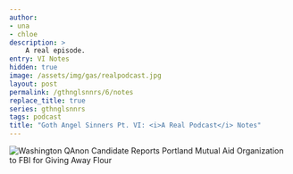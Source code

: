 ```yaml
---
author:
- una
- chloe
description: >
    A real episode.
entry: VI Notes
hidden: true
image: /assets/img/gas/realpodcast.jpg
layout: post
permalink: /gthnglsnnrs/6/notes
replace_title: true
series: gthnglsnnrs
tags: podcast
title: "Goth Angel Sinners Pt. VI: <i>A Real Podcast</i> Notes"
---
```


![Washington QAnon Candidate Reports Portland Mutual Aid Organization to FBI for
Giving Away Flour](/assets/img/discourse.jpg)

